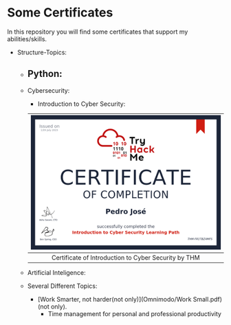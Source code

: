 # Some Certificates

In this repository you will find some certificates that support my abilities/skills.

* Structure-Topics:	
	- Python:
		- 
	- Cybersecurity:
		- Introduction to Cyber Security:
		
		| ![](Cybersecurity/THM-FR1TBZ4MFS.png) |
		|:---------------------------:|
		| Certificate of Introduction to Cyber Security by THM |

	- Artificial Inteligence:
	- Several Different Topics:
		- [Work Smarter, not harder(not only)](Omnimodo/Work Small.pdf)(not only).
			- Time management for personal and professional productivity
